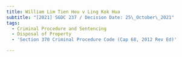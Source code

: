 ```yaml
---
title: William Lim Tien Hou v Ling Kok Hua
subtitle: "[2021] SGDC 237 / Decision Date: 25\_October\_2021"
tags:
  - Criminal Procedure and Sentencing
  - Disposal of Property
  - 'Section 370 Criminal Procedure Code (Cap 68, 2012 Rev Ed)'

---
```

